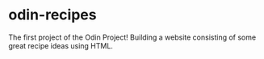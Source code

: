 # odin-recipes

The first project of the Odin Project! Building a website consisting of some great recipe ideas using HTML.
